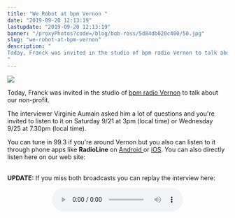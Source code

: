 ```yaml
---
title: "We Robot at bpm Vernon "
date: "2019-09-20 12:13:19"
lastupdate: "2019-09-20 12:13:19"
banner: "/proxyPhotos?code=/blog/bob-ross/5d84db020c400/50.jpg"
slug: "we-robot-at-bpm-vernon"
description: " 
Today, Franck was invited in the studio of bpm radio Vernon to talk about our non-profit.
"
---
```

![](/proxyPhotos?code=/blog/bob-ross/5d84db020c400/50.jpg)

Today, Franck was invited in the studio of <a href="https://www.facebook.com/BPMradioVernon/"> bpm radio Vernon</a> to talk about our non-profit.

The interviewer Virginie Aumain asked him a lot of questions and you're invited to listen to it on Saturday 9/21 at 3pm (local time) or Wednesday 9/25 at 7.30pm (local time).

You can tune in 99.3 if you're around Vernon but you also can listen to it through phone apps like **RadioLine** on <a href="https://play.google.com/store/apps/details?id=com.radioline.android.radioline&hl=fr">Android </a> or <a href="https://apps.apple.com/fr/app/radioline-live-radio-podcast/id945478998">iOS</a>. You can also directly listen here on our web site:

<br>
<b>UPDATE:</b> If you miss both broadcasts you can replay the interview here:

<div style="display: flex; justify-content: center; margin-bottom: 1em; margin-top: 1em;"><audio src="/proxyPhotos?code=/25-09-2019-bpm-vernon-interview.mp3" controls /></div>

<!--
Shortly after the last broadcast, you'll have access to the recording our our website. -->
    
